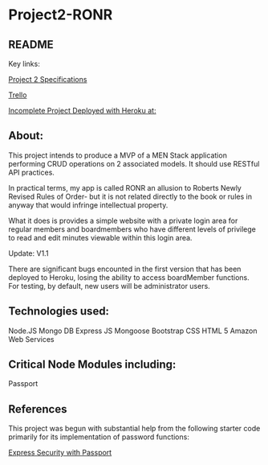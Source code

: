 # Project2-RONR
## README

Key links:

[Project 2 Specifications](https://github.com/ATL-WDI-Curriculum/projects/blob/master/project2.md)

[Trello](https://trello.com/b/VjQBkaa1/project-2-ronr)

[Incomplete Project Deployed with Heroku at:](https://secure-waters-81035.herokuapp.com/)

About:
--
This project intends to produce a MVP of a MEN Stack application performing CRUD operations on 2 associated models. It should use RESTful API practices.

In practical terms, my app is called RONR an allusion to Roberts Newly Revised Rules of Order- but it is not related directly to the book or rules in anyway that would infringe intellectual property.

What it does is provides a simple website with a private login area for regular members and boardmembers who have different levels of privilege to read and edit minutes viewable within this login area.



Update: V1.1

There are significant bugs encounted in the first version that has been deployed to Heroku, losing the ability to access boardMember functions. For testing, by default, new users will be administrator users.





Technologies used:
--
Node.JS
Mongo DB
Express JS
Mongoose
Bootstrap
CSS
HTML 5
Amazon Web Services

Critical Node Modules including:
--
Passport



References
--
This project was begun with substantial help from the following starter code primarily for its implementation of password functions:

[Express Security with Passport](https://github.com/ATL-WDI-Curriculum/express-security-with-passport)



